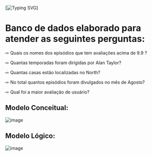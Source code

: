 [![Typing SVG](https://readme-typing-svg.herokuapp.com/?color=ff00d9&size=40&center=true&vCenter=true&width=1000&lines=+DashBoard+Banco+de+Dados+Squad6)]
# Banco de dados elaborado para atender as seguintes perguntas:

⇨ Quais os nomes dos episódios que tem  avaliações acima de 9.9 ?

⇨ Quantas temporadas foram dirigidas por Alan Taylor?

⇨ Quantas casas estão localizadas no North?

⇨ No total quantos episódios foram divulgados no mês de Agosto?

⇨ Qual foi a maior avaliação de usuário?

## Modelo Conceitual: 
![image](https://github.com/FlaviaSena/Banco_Dados_M4_Desenvolmento_Web/blob/main/Tabela_conceitual.png)
## Modelo Lógico: 
![image](https://github.com/FlaviaSena/Banco_Dados_M4_Desenvolmento_Web/blob/main/Tabela_logica.png)
